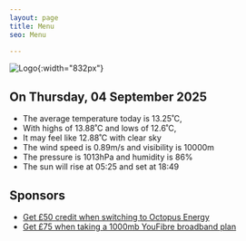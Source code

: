 ```yaml
---
layout: page
title: Menu
seo: Menu

---
```


![Logo](/images/logo.jpg){:width="832px"}

<!-- weather_marker starts -->
## On Thursday, 04 September 2025

- The average temperature today is 13.25˚C,
- With highs of 13.88˚C and lows of 12.6˚C,
- It may feel like 12.88˚C with clear sky
- The wind speed is 0.89m/s and visibility is 10000m
- The pressure is 1013hPa and humidity is 86%
- The sun will rise at 05:25 and set at 18:49

<!-- weather_marker ends -->

## Sponsors

- [Get £50 credit when switching to Octopus Energy](https://bit.ly/3oD1nnS)
- [Get £75 when taking a 1000mb YouFibre broadband plan](https://aklam.io/91zWhU?)
